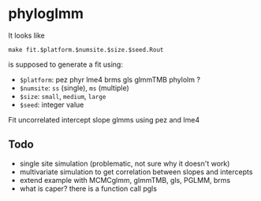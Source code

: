 # phyloglmm

It looks like

```
make fit.$platform.$numsite.$size.$seed.Rout
```

is supposed to generate a fit using:

- `$platform`: pez phyr lme4 brms gls glmmTMB phylolm ?
- `$numsite`: `ss` (single), `ms` (multiple)
- `$size`: `small`, `medium`, `large`
- `$seed`: integer value

Fit uncorrelated intercept slope glmms using pez and lme4

## Todo

- single site simulation (problematic, not sure why it doesn't work)
- multivariate simulation to get correlation between slopes and intercepts
- extend example with MCMCglmm, glmmTMB, gls, PGLMM, brms
- what is caper? there is a function call pgls
